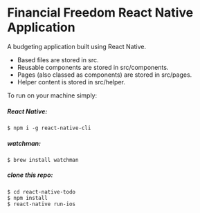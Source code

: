 # Financial Freedom React Native Application

A budgeting application built using React Native.

- Based files are stored in src.
- Reusable components are stored in src/components.
- Pages (also classed as components) are stored in src/pages.
- Helper content is stored in src/helper.

To run on your machine simply:

##### React Native:

```
$ npm i -g react-native-cli
```

##### watchman:

```
$ brew install watchman
```

##### clone this repo:

```
$ cd react-native-todo
$ npm install
$ react-native run-ios
```
